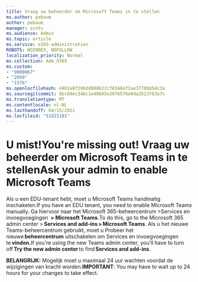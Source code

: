 ```yaml
---
title: Vraag uw beheerder om Microsoft Teams in te stellen
ms.author: pebaum
author: pebaum
manager: scotv
ms.audience: Admin
ms.topic: article
ms.service: o365-administration
ROBOTS: NOINDEX, NOFOLLOW
localization_priority: Normal
ms.collection: Adm_O365
ms.custom:
- "9000067"
- "2660"
- "1576"
ms.openlocfilehash: d401a0f29bdd808622cf8348ef1ae3770bb54c3a
ms.sourcegitcommit: 8bc60ec34bc1e40685e3976576e04a2623f63a7c
ms.translationtype: MT
ms.contentlocale: nl-NL
ms.lasthandoff: 04/15/2021
ms.locfileid: "51821181"
---
```

# <a name="youre-missing-out-ask-your-admin-to-enable-microsoft-teams"></a><span data-ttu-id="63b20-102">U mist!</span><span class="sxs-lookup"><span data-stu-id="63b20-102">You're missing out!</span></span> <span data-ttu-id="63b20-103">Vraag uw beheerder om Microsoft Teams in te stellen</span><span class="sxs-lookup"><span data-stu-id="63b20-103">Ask your admin to enable Microsoft Teams</span></span>

<span data-ttu-id="63b20-104">Als u een EDU-tenant hebt, moet u Microsoft Teams handmatig inschakelen.</span><span class="sxs-lookup"><span data-stu-id="63b20-104">If you have an EDU tenant, you need to enable Microsoft Teams manually.</span></span> <span data-ttu-id="63b20-105">Ga hiervoor naar het Microsoft 365-beheercentrum >Services en invoegvoegingen  **> Microsoft Teams.**</span><span class="sxs-lookup"><span data-stu-id="63b20-105">To do this, go to the Microsoft 365 admin center > **Services and add-ins > Microsoft Teams**.</span></span> <span data-ttu-id="63b20-106">Als u het nieuwe Teams-beheercentrum gebruikt, moet u Probeer het nieuwe **beheercentrum** uitschakelen om Services en invoegvoegingen   te **vinden.**</span><span class="sxs-lookup"><span data-stu-id="63b20-106">If you're using the new Teams admin center, you'll have to turn off **Try the new admin center** to find **Services and add-ins**.</span></span> 

<span data-ttu-id="63b20-107">**BELANGRIJK:** Mogelijk moet u maximaal 24 uur wachten voordat de wijzigingen van kracht worden.</span><span class="sxs-lookup"><span data-stu-id="63b20-107">**IMPORTANT**: You may have to wait up to 24 hours for your changes to take effect.</span></span>